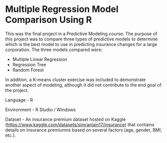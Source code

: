 # Multiple Regression Model Comparison Using R

This was the final project in a Predictive Modeling course. The purpose of this project was to compare three types of predictive models to determine which is the best model to use in predicting insurance changes for a large corporation. The three models compared were:
  - Multiple Linear Regression
  - Regression Tree
  - Random Forest

In addition, a K-means cluster exercise was included to demonstrate another aspect of modeling, although it did not contribute to the end goal of the project.

Language - R

Environment - R Studio / Windows

Dataset - An insurance premium dataset hosted on Kaggle (https://www.kaggle.com/datasets/simranjain17/insurance) that contains details on insurance premiumns based on several factors (age, gender, BMI, etc.).
